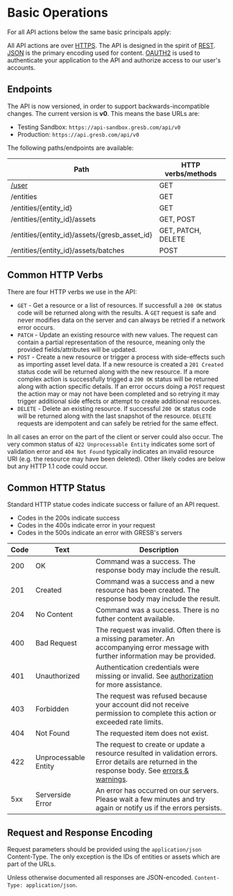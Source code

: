 # Basic Operations

For all API actions below the same basic principals apply:

All API actions are over
[HTTPS](http://en.wikipedia.org/wiki/Hypertext_Transfer_Protocol). The API is
designed in the spirit of
[REST](http://en.wikipedia.org/wiki/Representational_state_transfer).
[JSON](http://json.org/) is the primary encoding used for content.
[OAUTH2](#api-authorization) is used to authenticate your application to the
API and authorize access to our user's accounts.

## Endpoints

The API is now versioned, in order to support backwards-incompatible changes.
The current version is **v0**. This means the base URLs are:

- Testing Sandbox: `https://api-sandbox.gresb.com/api/v0`
- Production: `https://api.gresb.com/api/v0`

The following paths/endpoints are available:

| Path                                          | HTTP verbs/methods |
|-----------------------------------------------|--------------------|
| [/user](#users)                               | GET                |
| /entities                                     | GET                |
| /entities/{entity_id}                         | GET                |
| /entities/{entity_id}/assets                  | GET, POST          |
| /entities/{entity_id}/assets/{gresb_asset_id} | GET, PATCH, DELETE |
| /entities/{entity_id}/assets/batches          | POST               |

## Common HTTP Verbs

There are four HTTP verbs we use in the API:

 * `GET` - Get a resource or a list of resources. If successfull a `200 OK`
   status code will be returned along with the results. A `GET` request is safe
   and never modifies data on the server and can always be retried if a network
   error occurs.
 * `PATCH` - Update an existing resource with new values. The request can
   contain a partial representation of the resource, meaning only the provided
   fields/attributes will be updated.
 * `POST` - Create a new resource or trigger a process with side-effects such
   as importing asset level data. If a new resource is created a `201 Created`
   status code will be returned along with the new resource. If a more complex
   action is successfully trigged a `200 OK` status will be returned along with
   action specific details. If an error occurs doing a `POST` request the
   action may or may not have been completed and so retrying it may trigger
   additional side effects or attempt to create additional resources.
 * `DELETE` - Delete an existing resource. If successful `200 OK` status code
   will be returned along with the last snapshot of the resource. `DELETE`
   requests are idempotent and can safely be retried for the same effect.

In all cases an error on the part of the client or server could also occur. The
very common status of `422 Unprocessable Entity` indicates some sort of
validation error and `404 Not Found` typically indicates an invalid resource
URI (e.g. the resource may have been deleted). Other likely codes are below but
any HTTP 1.1 code could occur.

## Common HTTP Status

Standard HTTP statue codes indicate success or failure of an API request.

* Codes in the 200s indicate success
* Codes in the 400s indicate error in your request
* Codes in the 500s indicate an error with GRESB's servers

| Code | Text                 | Description                                                                                                                                                               |
|------|----------------------|---------------------------------------------------------------------------------------------------------------------------------------------------------------------------|
| 200  | OK                   | Command was a success. The response body may include the result.                                                                                                          |
| 201  | Created              | Command was a success and a new resource has been created. The response body may include the result.                                                                      |
| 204  | No Content           | Command was a success. There is no futher content available.                                                                                                              |
| 400  | Bad Request          | The request was invalid. Often there is a missing parameter. An accompanying error message with further information may be provided.                                      |
| 401  | Unauthorized         | Authentication credentials were missing or invalid. See [authorization](#api-authorization) for more assistance.                                                          |
| 403  | Forbidden            | The request was refused because your account did not receive permission to complete this action or exceeded rate limits.                                                  |
| 404  | Not Found            | The requested item does not exist.                                                                                                                                        |
| 422  | Unprocessable Entity | The request to create or update a resource resulted in validation errors. Error details are returned in the response body. See [errors & warnings](#errors-amp-warnings). |
| 5xx  | Serverside Error     | An error has occurred on our servers.  Please wait a few minutes and try again or notify us if the errors persists.                                                       |

## Request and Response Encoding

Request parameters should be provided using the `application/json` Content-Type.
The only exception is the IDs of entities or assets which are part of the URLs.

Unless otherwise documented all responses are JSON-encoded. `Content-Type: application/json`.
